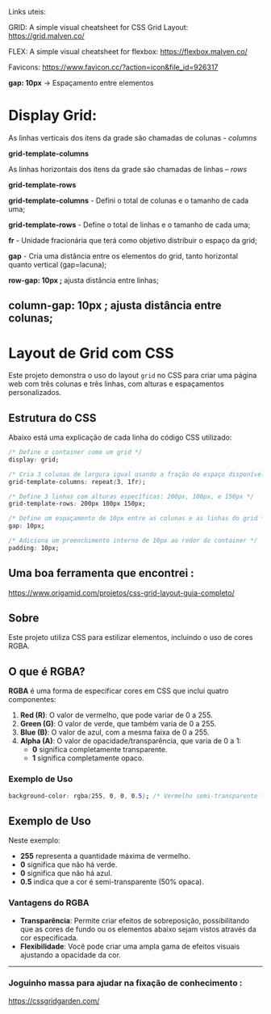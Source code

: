 Links uteis: 

GRID: A simple visual cheatsheet for CSS Grid Layout:
https://grid.malven.co/


FLEX: A simple visual cheatsheet for flexbox:
https://flexbox.malven.co/

Favicons: 
https://www.favicon.cc/?action=icon&file_id=926317


**gap: 10px** -> Espaçamento entre elementos

# Display Grid:

As linhas verticais dos itens da grade são chamadas de 
colunas - *columns*

**grid-template-columns**

As linhas horizontais dos itens da 
grade são chamadas de linhas – *rows*

**grid-template-rows**

**grid-template-columns** - Defini o total de colunas e o tamanho de cada uma;

**grid-template-rows** - Define o total de linhas e o tamanho de cada uma;

**fr** - Unidade fracionária que terá como objetivo distribuir o espaço da grid;

**gap** - Cria uma distância entre os elementos do grid, tanto horizontal quanto vertical (gap=lacuna);

**row-gap: 10px ;** ajusta distância entre linhas;

**column-gap: 10px** ; ajusta distância entre colunas;
---

# Layout de Grid com CSS

Este projeto demonstra o uso do layout `grid` no CSS para criar uma página web com três colunas e três linhas, com alturas e espaçamentos personalizados.

## Estrutura do CSS

Abaixo está uma explicação de cada linha do código CSS utilizado:

```css
/* Define o container como um grid */
display: grid;

/* Cria 3 colunas de largura igual usando a fração do espaço disponível (1fr) */
grid-template-columns: repeat(3, 1fr);

/* Define 3 linhas com alturas específicas: 200px, 100px, e 150px */
grid-template-rows: 200px 100px 150px;

/* Define um espaçamento de 10px entre as colunas e as linhas do grid */
gap: 10px;

/* Adiciona um preenchimento interno de 10px ao redor do container */
padding: 10px;

```
## Uma boa ferramenta que encontrei :

https://www.origamid.com/projetos/css-grid-layout-guia-completo/



## Sobre

Este projeto utiliza CSS para estilizar elementos, incluindo o uso de cores RGBA.

## O que é RGBA?

**RGBA** é uma forma de especificar cores em CSS que inclui quatro componentes:

1. **Red (R)**: O valor de vermelho, que pode variar de 0 a 255.
2. **Green (G)**: O valor de verde, que também varia de 0 a 255.
3. **Blue (B)**: O valor de azul, com a mesma faixa de 0 a 255.
4. **Alpha (A)**: O valor de opacidade/transparência, que varia de 0 a 1:
   - **0** significa completamente transparente.
   - **1** significa completamente opaco.

### Exemplo de Uso

```css
background-color: rgba(255, 0, 0, 0.5); /* Vermelho semi-transparente */
```
## Exemplo de Uso

Neste exemplo:

- **255** representa a quantidade máxima de vermelho.
- **0** significa que não há verde.
- **0** significa que não há azul.
- **0.5** indica que a cor é semi-transparente (50% opaca).

### Vantagens do RGBA
- **Transparência**: Permite criar efeitos de sobreposição, possibilitando que as cores de fundo ou os elementos abaixo sejam vistos através da cor especificada.
- **Flexibilidade**: Você pode criar uma ampla gama de efeitos visuais ajustando a opacidade da cor.
---
### Joguinho massa para ajudar na fixação de conhecimento :

https://cssgridgarden.com/
